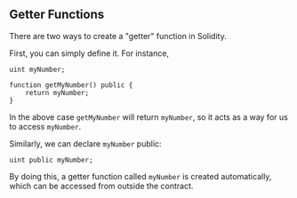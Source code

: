 ## Getter Functions

There are two ways to create a "getter" function in Solidity. 

First, you can simply define it. For instance,

```
uint myNumber;

function getMyNumber() public {
    return myNumber;
}
```

In the above case `getMyNumber` will return `myNumber`, so it acts as a way for us to access `myNumber`.

Similarly, we can declare `myNumber` public:

```
uint public myNumber;
```

By doing this, a getter function called `myNumber` is created automatically, which can be accessed from outside the contract.